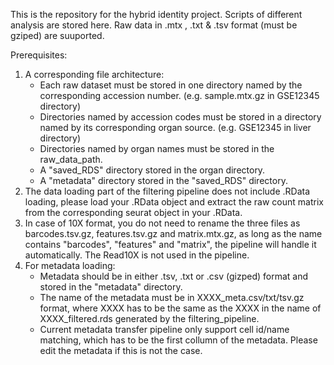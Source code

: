 This is the repository for the hybrid identity project. Scripts of different analysis are stored here.
Raw data in .mtx , .txt & .tsv format (must be gziped) are suuported.

Prerequisites:
1. A corresponding file architecture:
   - Each raw dataset must be stored in one directory named by the corresponding accession number. (e.g. sample.mtx.gz in GSE12345 directory) 
   - Directories named by accession codes must be stored in a directory named by its corresponding organ source. (e.g. GSE12345 in liver directory)
   -  Directories named by organ names must be stored in the raw_data_path.
   -  A "saved_RDS" directory stored in the organ directory.
   -  A "metadata" directory stored in the "saved_RDS" directory.
2. The data loading part of the filtering pipeline does not include .RData loading, please load your .RData object and extract the raw count matrix from the corresponding seurat object in your .RData.
3. In case of 10X format, you do not need to rename the three files as barcodes.tsv.gz, features.tsv.gz and matrix.mtx.gz, as long as the name contains "barcodes", "features" and "matrix", the pipeline will handle it automatically. The Read10X is not used in the pipeline.
4. For metadata loading:
   - Metadata should be in either .tsv, .txt or .csv (gizped) format and stored in the "metadata" directory.
   - The name of the metadata must be in XXXX_meta.csv/txt/tsv.gz format, where XXXX has to be the same as the XXXX in the name of XXXX_filtered.rds generated by the filtering_pipeline.
   - Current metadata transfer pipeline only support cell id/name matching, which has to be the first collumn of the metadata. Please edit the metadata if this is not the case.
